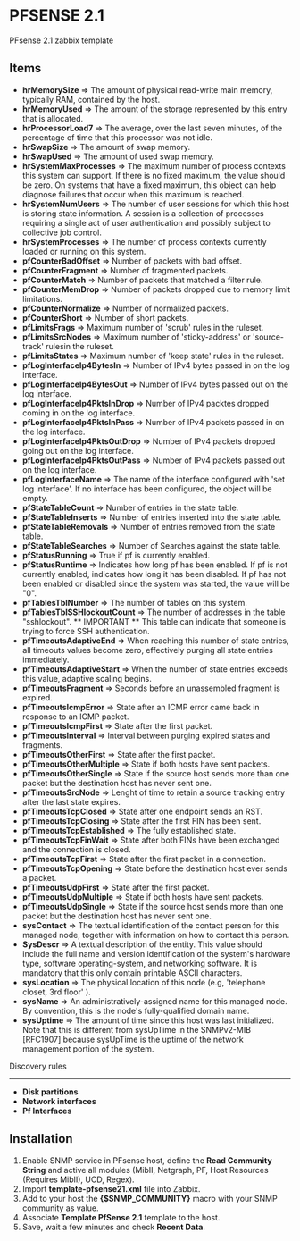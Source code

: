 PFSENSE 2.1
===========

PFsense 2.1 zabbix template

Items
-----

  * **hrMemorySize** => The amount of physical read-write main memory, typically RAM, contained by the host.
  * **hrMemoryUsed** => The amount of the storage represented by this entry that is allocated.
  * **hrProcessorLoad7** => The average, over the last seven minutes, of the percentage of time that this processor was not idle.
  * **hrSwapSize** => The amount of swap memory.
  * **hrSwapUsed** => The amount of used swap memory.
  * **hrSystemMaxProcesses** => The maximum number of process contexts this system can support. If there is no fixed maximum, the value should be zero. On systems that have a fixed maximum, this object can help diagnose failures that occur when this maximum is reached.
  * **hrSystemNumUsers** => The number of user sessions for which this host is storing state information. A session is a collection of processes requiring a single act of user authentication and possibly subject to collective job control.
  * **hrSystemProcesses** => The number of process contexts currently loaded or running on this system.
  * **pfCounterBadOffset** => Number of packets with bad offset.
  * **pfCounterFragment** => Number of fragmented packets.
  * **pfCounterMatch** => Number of packets that matched a filter rule.
  * **pfCounterMemDrop** => Number of packets dropped due to memory limit limitations.
  * **pfCounterNormalize** => Number of normalized packets.
  * **pfCounterShort** => Number of short packets.
  * **pfLimitsFrags** => Maximum number of 'scrub' rules in the ruleset.
  * **pfLimitsSrcNodes** => Maximum number of 'sticky-address' or 'source-track' rulesin the ruleset.
  * **pfLimitsStates** => Maximum number of 'keep state' rules in the ruleset.
  * **pfLogInterfaceIp4BytesIn** => Number of IPv4 bytes passed in on the log interface.
  * **pfLogInterfaceIp4BytesOut** => Number of IPv4 bytes passed out on the log interface.
  * **pfLogInterfaceIp4PktsInDrop** => Number of IPv4 packtes dropped coming in on the log interface.
  * **pfLogInterfaceIp4PktsInPass** => Number of IPv4 packets passed in on the log interface.
  * **pfLogInterfaceIp4PktsOutDrop** => Number of IPv4 packets dropped going out on the log interface.
  * **pfLogInterfaceIp4PktsOutPass** => Number of IPv4 packets passed out on the log interface.
  * **pfLogInterfaceName** => The name of the interface configured with 'set log interface'. If no interface has been configured, the object will be empty.
  * **pfStateTableCount** => Number of entries in the state table.
  * **pfStateTableInserts** => Number of entries inserted into the state table.
  * **pfStateTableRemovals** => Number of entries removed from the state table.
  * **pfStateTableSearches** => Number of Searches against the state table.
  * **pfStatusRunning** => True if pf is currently enabled.
  * **pfStatusRuntime** => Indicates how long pf has been enabled. If pf is not currently enabled, indicates how long it has been disabled. If pf has not been enabled or disabled since the system was started, the value will be "0".
  * **pfTablesTblNumber** => The number of tables on this system.
  * **pfTablesTblSSHlockoutCount** => The number of addresses in the table "sshlockout". ** IMPORTANT ** This table can indicate that someone is trying to force SSH authentication.
  * **pfTimeoutsAdaptiveEnd** => When reaching this number of state entries, all timeouts values become zero, effectively purging all state entries immediately.
  * **pfTimeoutsAdaptiveStart** => When the number of state entries exceeds this value, adaptive scaling begins.
  * **pfTimeoutsFragment** => Seconds before an unassembled fragment is expired.
  * **pfTimeoutsIcmpError** => State after an ICMP error came back in response to an ICMP packet.
  * **pfTimeoutsIcmpFirst** => State after the first packet.
  * **pfTimeoutsInterval** => Interval between purging expired states and fragments.
  * **pfTimeoutsOtherFirst** => State after the first packet.
  * **pfTimeoutsOtherMultiple** => State if both hosts have sent packets.
  * **pfTimeoutsOtherSingle** => State if the source host sends more than one packet but the destination host has never sent one.
  * **pfTimeoutsSrcNode** => Lenght of time to retain a source tracking entry after the last state expires.
  * **pfTimeoutsTcpClosed** => State after one endpoint sends an RST.
  * **pfTimeoutsTcpClosing** => State after the first FIN has been sent.
  * **pfTimeoutsTcpEstablished** => The fully established state.
  * **pfTimeoutsTcpFinWait** => State after both FINs have been exchanged and the connection is closed.
  * **pfTimeoutsTcpFirst** => State after the first packet in a connection.
  * **pfTimeoutsTcpOpening** => State before the destination host ever sends a packet.
  * **pfTimeoutsUdpFirst** => State after the first packet.
  * **pfTimeoutsUdpMultiple** => State if both hosts have sent packets.
  * **pfTimeoutsUdpSingle** => State if the source host sends more than one packet but the destination host has never sent one.
  * **sysContact** => The textual identification of the contact person for this managed node, together with information on how to contact this person.
  * **SysDescr** => A textual description of the entity. This value should include the full name and version identification of the system's hardware type, software operating-system, and networking software. It is mandatory that this only contain printable ASCII characters.
  * **sysLocation** => The physical location of this node (e.g, 'telephone closet, 3rd floor' ).
  * **sysName** => An administratively-assigned name for this managed node. By convention, this is the node's fully-qualified domain name.
  * **sysUptime** => The amount of time since this host was last initialized. Note that this is different from sysUpTime in the SNMPv2-MIB [RFC1907] because sysUpTime is the uptime of the network management portion of the system.



Discovery rules

---------------
* **Disk partitions** 
* **Network interfaces**
* **Pf Interfaces**


Installation
------------
1. Enable SNMP service in PFsense host, define the **Read Community String** and active all modules (MibII, Netgraph, PF, Host Resources (Requires MibII), UCD, Regex).
2. Import **template-pfsense21.xml** file into Zabbix.
3. Add to your host the **{$SNMP_COMMUNITY}** macro with your SNMP community as value.
4. Associate **Template PfSense 2.1** template to the host.
5. Save, wait a few minutes and check **Recent Data**.
